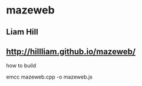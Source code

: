 # mazeweb
Liam Hill
---------
## http://hillliam.github.io/mazeweb/

how to build

emcc mazeweb.cpp -o mazeweb.js

